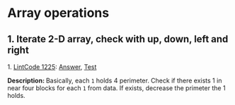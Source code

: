 # Array operations
## 1. Iterate 2-D array, check with up, down, left and right
<div>
    <p>
        1. 
        <a href="https://www.lintcode.com/problem/island-perimeter/description">LintCode 1225</a>:  
        <a href="https://github.com/Tony-Hu/ShuaTi-Online.Judge.Problems.Solving/blob/master/src/main/java/array/LintCode1225.java">Answer</a>, 
        <a href="https://github.com/Tony-Hu/ShuaTi-Online.Judge.Problems.Solving/blob/master/src/test/java/array/LintCode1225Test.java">Test</a>
    </p>
    <p><b>Description: </b>Basically, each <code>1</code> holds 4 perimeter. Check if there exists 1 in near four blocks for each <code>1</code> from data. If exists, decrease the primeter the 1 holds.</p>
</div>
